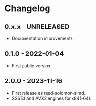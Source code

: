 # Changelog

## 0.x.x - UNRELEASED
- Documentation improvements.

## 0.1.0 - 2022-01-04
- First public version.

## 2.0.0 - 2023-11-16
- First release as reed-solomon-simd.
- SSSE3 and AVX2 engines for x84(-64).

